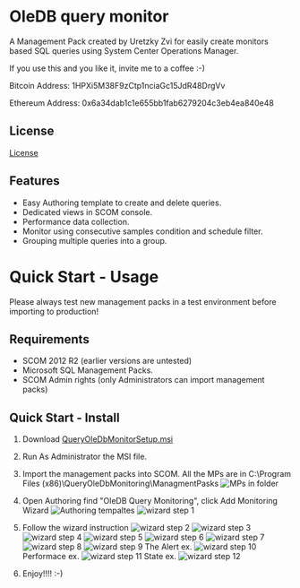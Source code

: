 # OleDB query monitor
A Management Pack created by Uretzky Zvi for easily create monitors based SQL queries using System Center Operations Manager.

If you use this and you like it, invite me to a coffee :-)

 Bitcoin Address: 1HPXi5M38F9zCtp1nciaGc15JdR48DrgVv
 
 Ethereum Address: 0x6a34dab1c1e655bb1fab6279204c3eb4ea840e48

## License

[License](https://github.com/uretskyzvi/Monitor-Applications-Using-SQL-Queries/blob/master/LICENSE)

## Features
* Easy Authoring template to create and delete queries.
* Dedicated views in SCOM console.
* Performance data collection.
* Monitor using consecutive samples condition and schedule filter.
* Grouping multiple queries into a group.

# Quick Start - Usage
Please always test new management packs in a test environment before importing to production!

## Requirements
* SCOM 2012 R2 (earlier versions are untested)
* Microsoft SQL Management Packs.
* SCOM Admin rights (only Administrators can import management packs)
## Quick Start - Install
1. Download [QueryOleDbMonitorSetup.msi](https://github.com/UretzkyZvi/Monitor-Applications-Using-SQL-Queries/releases/download/v1.0.0.0/QueryOleDbMonitorSetup.msi)
2. Run As Administrator the MSI file.
3. Import the management packs into SCOM. All the MPs are in C:\Program Files (x86)\QueryOleDbMonitoring\ManagmentPasks 
![MPs in folder](/Images/2017-06-09%2011_22_32-ManagmentPasks.png?raw=true)
4. Open Authoring find "OleDB Query Monitoring", click Add Monitoring Wizard
![Authoring tempaltes](/Images/2017-06-09%2011_47_50-OleDB%20Query%20Monitoring%20-%20analyticOps%20-%20Operations%20Manager.png?raw=true)
![wizard step 1](/Images/2017-06-09%2011_24_00-Add%20Monitoring%20Wizard.png?raw=true)
5. Follow the wizard instruction
![wizard step 2](/Images/2017-06-09%2011_24_47-Management%20Pack%20Templates%20-%20analyticOps%20-%20Operations%20Manager.png?raw=true)
![wizard step 3](/Images/2017-06-09%2011_25_03-Management%20Pack%20Templates%20-%20analyticOps%20-%20Operations%20Manager.png?raw=true)
![wizard step 4](/Images/2017-06-09%2011_28_05-Add%20Monitoring%20Wizard.png?raw=true)
![wizard step 5](/Images/2017-06-09%2011_29_01-Add%20Monitoring%20Wizard.png?raw=true)
![wizard step 6](/Images/2017-06-09%2011_29_19-GroupChooserDialog.png?raw=true)
![wizard step 7](/Images/2017-06-09%2011_29_52-Add%20Monitoring%20Wizard.png?raw=true)
![wizard step 8](/Images/2017-06-09%2011_30_04-Add%20Monitoring%20Wizard.png?raw=true)
![wizard step 9](/Images/2017-06-09%2011_31_08-OleDB%20Query%20Monitoring%20-%20analyticOps%20-%20Operations%20Manager.png?raw=true)
The Alert ex.
![wizard step 10](/Images/2017-06-09%2011_32_40-Active%20Alerts%20-%20analyticOps%20-%20Operations%20Manager.png?raw=true)
Performace ex.
![wizard step 11](/Images/2017-06-09%2011_59_41-Performance%20-%20analyticOps%20-%20Operations%20Manager.png?raw=true)
State ex.
![wizard step 12](/Images/2017-06-09%2011_58_13-State%20-%20analyticOps%20-%20Operations%20Manager.png?raw=true)

6.  Enjoy!!!! :-)

